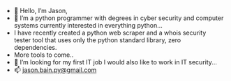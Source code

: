 - 👋 Hello, I’m Jason,
- 👀 I’m a python programmer with degrees in cyber security and computer systems currently interested in everything python...
-   I have recently created a python web scraper and a whois security tester tool that uses only the python standard library, zero dependencies.
- More tools to come..
- 💞️ I’m looking for my first IT job I would also like to work in IT security...
- 📫 jason.bain.py@gmail.com

<!---
jmb-ops/jmb-ops is a ✨ special ✨ repository because its `README.md` (this file) appears on your GitHub profile.
You can click the Preview link to take a look at your changes.
--->
